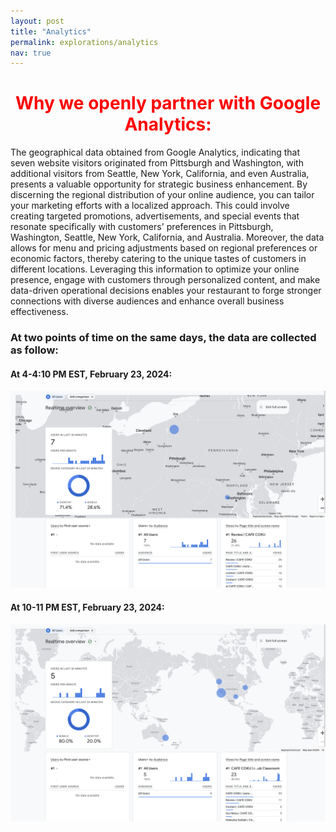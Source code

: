 ```yaml
---
layout: post
title: "Analytics"
permalink: explorations/analytics
nav: true
---
```


<h1 align="center">
<span style="color:red">Why we openly partner with Google Analytics:</span> 
</h1>

The geographical data obtained from Google Analytics, indicating that seven website visitors originated from Pittsburgh and Washington, with additional visitors from Seattle, New York, California, and even Australia, presents a valuable opportunity for strategic business enhancement. By discerning the regional distribution of your online audience, you can tailor your marketing efforts with a localized approach. This could involve creating targeted promotions, advertisements, and special events that resonate specifically with customers' preferences in Pittsburgh, Washington, Seattle, New York, California, and Australia. Moreover, the data allows for menu and pricing adjustments based on regional preferences or economic factors, thereby catering to the unique tastes of customers in different locations. Leveraging this information to optimize your online presence, engage with customers through personalized content, and make data-driven operational decisions enables your restaurant to forge stronger connections with diverse audiences and enhance overall business effectiveness.

### At two points of time on the same days, the data are collected as follow:

#### At 4-4:10 PM EST, February 23, 2024:

![images](../assets/images/googleanalytic.png) 


#### At 10-11 PM EST, February 23, 2024:
![images](../assets/images/googleanalytics2.png)
